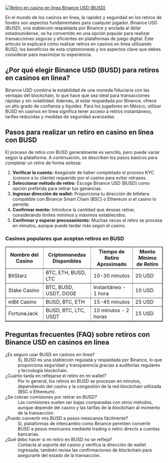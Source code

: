 [![Retiro en casino en línea Binance USD (BUSD)](https://123-caf.pages.dev/gitsignup.png)](https://vrmoo.ru/Bt82HjjY)

<p>En el mundo de los casinos en línea, la rapidez y seguridad en los retiros de fondos son aspectos fundamentales para cualquier jugador. Binance USD (BUSD), una stablecoin respaldada por Binance y anclada al dólar estadounidense, se ha convertido en una opción popular para realizar transacciones seguras y eficientes en plataformas de juego digital. Este artículo te explicará cómo realizar retiros en casinos en línea utilizando BUSD, los beneficios de esta criptomoneda y los aspectos clave que debes considerar para maximizar tu experiencia.</p>  <h2>¿Por qué elegir Binance USD (BUSD) para retiros en casinos en línea?</h2> <p>Binance USD combina la estabilidad de una moneda fiduciaria con las ventajas del blockchain, lo que hace que sea ideal para transacciones rápidas y sin volatilidad. Además, al estar respaldada por Binance, ofrece un alto grado de confianza y liquidez. Para los jugadores en México, utilizar BUSD en casinos en línea significa tener acceso a retiros instantáneos, tarifas reducidas y medidas de seguridad avanzadas.</p>  <h2>Pasos para realizar un retiro en casino en línea con BUSD</h2> <p>El proceso de retiro con BUSD generalmente es sencillo, pero puede variar según la plataforma. A continuación, se describen los pasos básicos para completar un retiro de forma exitosa:</p> <ol>   <li><strong>Verificar la cuenta:</strong> Asegúrate de haber completado el proceso KYC (conoce a tu cliente) requerido por el casino para evitar retrasos.</li>   <li><strong>Seleccionar método de retiro:</strong> Escoge Binance USD (BUSD) como opción preferida para retirar tus ganancias.</li>   <li><strong>Ingresar dirección de wallet:</strong> Proporciona tu dirección de billetera compatible con Binance Smart Chain (BSC) o Ethereum si el casino lo permite.</li>   <li><strong>Confirmar monto:</strong> Introduce la cantidad que deseas retirar, considerando límites mínimos y máximos establecidos.</li>   <li><strong>Confirmar y esperar procesamiento:</strong> Muchas veces el retiro se procesa en minutos, aunque puede tardar más según el casino.</li> </ol>  <h3>Casinos populares que aceptan retiros en BUSD</h3> <table border="1" cellpadding="6" cellspacing="0" style="border-collapse: collapse; width: 100%;">   <thead>     <tr>       <th>Nombre del Casino</th>       <th>Criptomonedas Disponibles</th>       <th>Tiempo de Retiro Aproximado</th>       <th>Monto Mínimo de Retiro</th>     </tr>   </thead>   <tbody>     <tr>       <td>BitStarz</td>       <td>BTC, ETH, BUSD, LTC</td>       <td>10-30 minutos</td>       <td>20 USD</td>     </tr>     <tr>       <td>Stake Casino</td>       <td>BTC, BUSD, USDT, DOGE</td>       <td>Instantáneo - 1 hora</td>       <td>10 USD</td>     </tr>     <tr>       <td>mBit Casino</td>       <td>BUSD, BTC, ETH</td>       <td>15-45 minutos</td>       <td>25 USD</td>     </tr>     <tr>       <td>FortuneJack</td>       <td>BUSD, BTC, LTC, USDT</td>       <td>10 minutos - 2 horas</td>       <td>15 USD</td>     </tr>   </tbody> </table>  <h2>Preguntas frecuentes (FAQ) sobre retiros con Binance USD en casinos en línea</h2> <dl>   <dt>¿Es seguro usar BUSD en casinos en línea?</dt>   <dd>Sí, BUSD es una stablecoin regulada y respaldada por Binance, lo que proporciona seguridad y transparencia gracias a auditorías regulares y tecnología blockchain.</dd>    <dt>¿Cuánto tarda en reflejarse el retiro en mi wallet?</dt>   <dd>Por lo general, los retiros en BUSD se procesan en minutos, dependiendo del casino y la congestión de la red blockchain utilizada (BSC o Ethereum).</dd>    <dt>¿Se cobran comisiones por retirar en BUSD?</dt>   <dd>Las comisiones suelen ser bajas comparadas con otros métodos, aunque depende del casino y las tarifas de la blockchain al momento de la transacción.</dd>    <dt>¿Puedo convertir mis BUSD a pesos mexicanos fácilmente?</dt>   <dd>Sí, plataformas de intercambio como Binance permiten convertir BUSD a pesos mexicanos mediante trading o retiro directo a cuentas bancarias.</dd>    <dt>¿Qué debo hacer si mi retiro en BUSD no se refleja?</dt>   <dd>Contacta al soporte del casino y verifica la dirección de wallet ingresada; también revisa las confirmaciones de blockchain para asegurarte del estado de la transacción.</dd> </dl>